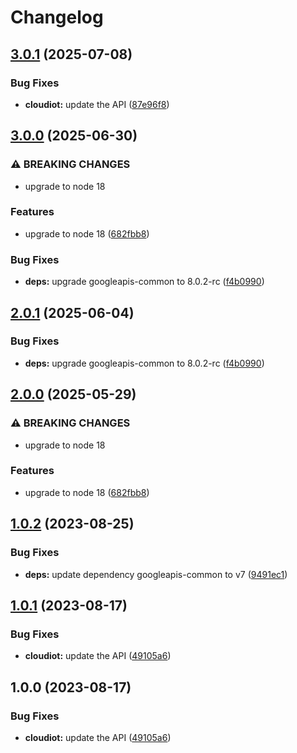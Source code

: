 # Changelog

## [3.0.1](https://github.com/googleapis/google-api-nodejs-client/compare/cloudiot-v3.0.0...cloudiot-v3.0.1) (2025-07-08)


### Bug Fixes

* **cloudiot:** update the API ([87e96f8](https://github.com/googleapis/google-api-nodejs-client/commit/87e96f8bbbf44441d4669011471d120fc25abea8))

## [3.0.0](https://github.com/googleapis/google-api-nodejs-client/compare/cloudiot-v2.0.1...cloudiot-v3.0.0) (2025-06-30)


### ⚠ BREAKING CHANGES

* upgrade to node 18

### Features

* upgrade to node 18 ([682fbb8](https://github.com/googleapis/google-api-nodejs-client/commit/682fbb869189ae92b3e9a194d37d0548af0c1f92))


### Bug Fixes

* **deps:** upgrade googleapis-common to 8.0.2-rc ([f4b0990](https://github.com/googleapis/google-api-nodejs-client/commit/f4b099071040cfbcfe4a2e7d487d45ee93b369e0))

## [2.0.1](https://github.com/googleapis/google-api-nodejs-client/compare/cloudiot-v2.0.0...cloudiot-v2.0.1) (2025-06-04)


### Bug Fixes

* **deps:** upgrade googleapis-common to 8.0.2-rc ([f4b0990](https://github.com/googleapis/google-api-nodejs-client/commit/f4b099071040cfbcfe4a2e7d487d45ee93b369e0))

## [2.0.0](https://github.com/googleapis/google-api-nodejs-client/compare/cloudiot-v1.0.2...cloudiot-v2.0.0) (2025-05-29)


### ⚠ BREAKING CHANGES

* upgrade to node 18

### Features

* upgrade to node 18 ([682fbb8](https://github.com/googleapis/google-api-nodejs-client/commit/682fbb869189ae92b3e9a194d37d0548af0c1f92))

## [1.0.2](https://github.com/googleapis/google-api-nodejs-client/compare/cloudiot-v1.0.1...cloudiot-v1.0.2) (2023-08-25)


### Bug Fixes

* **deps:** update dependency googleapis-common to v7 ([9491ec1](https://github.com/googleapis/google-api-nodejs-client/commit/9491ec1cdc3c413e7d73edcfcd59cf5c28a7c855))

## [1.0.1](https://github.com/googleapis/google-api-nodejs-client/compare/cloudiot-v1.0.0...cloudiot-v1.0.1) (2023-08-17)


### Bug Fixes

* **cloudiot:** update the API ([49105a6](https://github.com/googleapis/google-api-nodejs-client/commit/49105a65ea99a5f34e1a580ad2c9b50bf698525b))

## 1.0.0 (2023-08-17)


### Bug Fixes

* **cloudiot:** update the API ([49105a6](https://github.com/googleapis/google-api-nodejs-client/commit/49105a65ea99a5f34e1a580ad2c9b50bf698525b))
